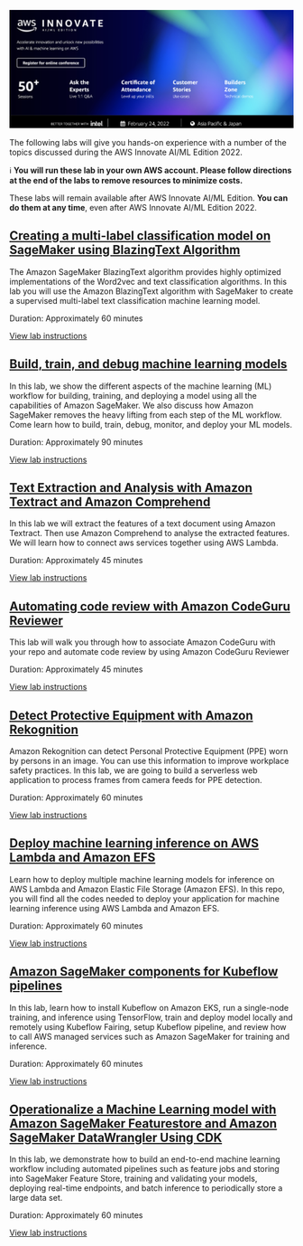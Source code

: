 <p align="center">
  <img src="images/aiml-innovate-2022.png">
</p>

The following labs will give you hands-on experience with a number of the topics discussed during the AWS Innovate AI/ML Edition 2022.

ℹ️ **You will run these lab in your own AWS account. Please follow directions at the end of the labs to remove resources to minimize costs.**

These labs will remain available after AWS Innovate AI/ML Edition. **You can do them at any time**, even after AWS Innovate AI/ML Edition 2022.

## [Creating a multi-label classification model on SageMaker using BlazingText Algorithm](https://github.com/roshansthomas/sm-sentimentanalysis-bt)
The Amazon SageMaker BlazingText algorithm provides highly optimized implementations of the Word2vec and text classification algorithms. In this lab you will use the Amazon BlazingText algorithm with SageMaker to create a supervised multi-label text classification machine learning model.

Duration: Approximately 60 minutes

[View lab instructions](https://github.com/roshansthomas/sm-sentimentanalysis-bt)

## [Build, train, and debug machine learning models](https://github.com/roshansthomas/reinvent2019-aim362-sagemaker-debugger-model-monitor)

In this lab, we show the different aspects of the machine learning (ML) workflow for building, training, and deploying a model using all the capabilities of Amazon SageMaker. We also discuss how Amazon SageMaker removes the heavy lifting from each step of the ML workflow. Come learn how to build, train, debug, monitor, and deploy your ML models. 

Duration: Approximately 90 minutes

[View lab instructions](https://github.com/roshansthomas/reinvent2019-aim362-sagemaker-debugger-model-monitor)

## [Text Extraction and Analysis with Amazon Textract and Amazon Comprehend](https://github.com/roshansthomas/nlp-lab)
In this lab we will extract the features of a text document using Amazon Textract. Then use Amazon Comprehend to analyse the extracted features. We will learn how to connect aws services together using AWS Lambda.

Duration: Approximately 45 minutes

[View lab instructions](https://github.com/roshansthomas/nlp-lab)

## [Automating code  review with Amazon CodeGuru Reviewer](https://github.com/phonghuule/amazon-code-guru-sample)
This lab will  walk you through how to associate Amazon CodeGuru with your repo and automate  code review by using Amazon CodeGuru Reviewer

Duration: Approximately 45 minutes

[View lab instructions](https://github.com/phonghuule/amazon-code-guru-sample)

## [Detect Protective Equipment with Amazon Rekognition](https://github.com/phonghuule/amazon-rekognition-ppe)
Amazon Rekognition can detect Personal Protective Equipment (PPE) worn by persons in an image. You can use this information to improve workplace safety practices. In this lab, we are going to build a serverless web application to process frames from camera feeds for PPE detection.

Duration: Approximately 60 minutes

[View lab instructions](https://github.com/phonghuule/amazon-rekognition-ppe)

## [Deploy machine learning inference on AWS Lambda and Amazon EFS](https://github.com/aws-samples/ml-inference-using-aws-lambda-and-amazon-efs)
Learn how to deploy multiple machine learning models for inference on AWS Lambda and Amazon Elastic File Storage (Amazon EFS). In this repo, you will find all the codes needed to deploy your application for machine learning inference using AWS Lambda and Amazon EFS.

Duration: Approximately 60 minutes

[View lab instructions](https://github.com/aws-samples/ml-inference-using-aws-lambda-and-amazon-efs)

## [Amazon SageMaker components for Kubeflow pipelines](https://github.com/kubeflow/pipelines/tree/master/components/aws/sagemaker)
In this lab, learn how to install Kubeflow on Amazon EKS, run a single-node training, and inference using TensorFlow, train and deploy model locally and remotely using Kubeflow Fairing, setup Kubeflow pipeline, and review how to call AWS managed services such as Amazon SageMaker for training and inference.

Duration: Approximately 60 minutes

[View lab instructions](https://github.com/kubeflow/pipelines/tree/master/components/aws/sagemaker)

## [Operationalize a Machine Learning model with Amazon SageMaker Featurestore and Amazon SageMaker DataWrangler Using CDK](https://github.com/aws-samples/amazon-sagemaker-mlops-with-featurestore-and-datawrangler)
In this lab, we demonstrate how to build an end-to-end machine learning workflow including automated pipelines such as feature jobs and storing into SageMaker Feature Store, training and validating your models, deploying real-time endpoints, and batch inference to periodically store a large data set.

Duration: Approximately 60 minutes

[View lab instructions](https://github.com/aws-samples/amazon-sagemaker-mlops-with-featurestore-and-datawrangler)
